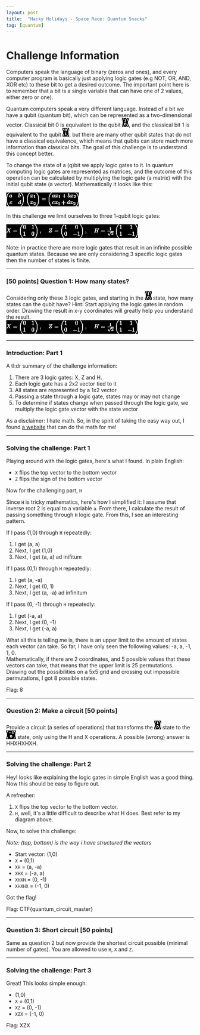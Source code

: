 ```yaml
---
layout: post
title:  "Hacky Holidays - Space Race: Quantum Snacks"
tag: [quantum]
---
```


# Challenge Information

Computers speak the language of binary (zeros and ones), and every computer program is basically just applying logic gates (e.g NOT, OR, AND, XOR etc) to these bit to get a desired outcome. The important point here is to remember that a bit is a single variable that can have one of 2 values, either zero or one).

Quantum computers speak a very different language. Instead of a bit we have a qubit (quantum bit), which can be represented as a two-dimensional vector. Classical bit 0 is equivalent to the qubit 
![Quantum%20Snacks%2070b44c71164b4df1b99dbcb625bd03d3/Untitled.png](/images/Quantum-Snacks-images/Untitled.png), and the classical bit 1 is equivalent to the qubit ![Quantum%20Snacks%2070b44c71164b4df1b99dbcb625bd03d3/Untitled%201.png](/images/Quantum-Snacks-images/Untitled1.png), but there are many other qubit states that do not have a classical equivalence, which means that qubits can store much more information than classical bits. The goal of this challenge is to understand this concept better.

To change the state of a (q)bit we apply logic gates to it. In quantum computing logic gates are represented as matrices, and the outcome of this operation can be calculated by multiplying the logic gate (a matrix) with the initial qubit state (a vector). Mathematically it looks like this:

![Quantum%20Snacks%2070b44c71164b4df1b99dbcb625bd03d3/Untitled%202.png](/images/Quantum-Snacks-images/Untitled2.png)

In this challenge we limit ourselves to three 1-qubit logic gates:

![Quantum%20Snacks%2070b44c71164b4df1b99dbcb625bd03d3/Untitled%203.png](/images/Quantum-Snacks-images/Untitled3.png)

Note: in practice there are more logic gates that result in an infinite possible quantum states. Because we are only considering 3 specific logic gates then the number of states is finite.

---

### [50 points] Question 1: How many states?
Considering only these 3 logic gates, and starting in the ![Quantum%20Snacks%2070b44c71164b4df1b99dbcb625bd03d3/Untitled%204.png](/images/Quantum-Snacks-images/Untitled4.png) state, how many states can the qubit have? Hint: Start applying the logic gates in random order. Drawing the result in x-y coordinates will greatly help you understand the result.\
![Quantum%20Snacks%2070b44c71164b4df1b99dbcb625bd03d3/Untitled%205.png](/images/Quantum-Snacks-images/Untitled5.png)

---

### Introduction: Part 1

A tl:dr summary of the challenge information:

1. There are 3 logic gates: X, Z and H.
2. Each logic gate has a 2x2 vector tied to it
3. All states are represented by a 1x2 vector
4. Passing a state through a logic gate, states may or may not change
5. To determine if states change when passed through the logic gate, we multiply the logic gate vector with the state vector

As a disclaimer: I hate math. So, in the spirit of taking the easy way out, I found [a website](https://matrixcalc.org/en/) that can do the math for me!

---

### Solving the challenge: Part 1

Playing around with the logic gates, here's what I found. In plain English:

- `X` flips the top vector to the bottom vector
- `Z` flips the sign of the bottom vector

Now for the challenging part, `H`

Since `H` is tricky mathematics, here's how I simplified it: I assume that inverse root 2 is equal to a variable `a`. From there, I calculate the result of passing something through `H` logic gate. From this, I see an interesting pattern.

If I pass (1,0) through `H` repeatedly:

1. I get (a, a)
2. Next, I get (1,0)
3. Next, I get (a, a) ad inifitum

If I pass (0,1) through `H` repeatedly:

1. I get (a, -a)
2. Next, I get (0, 1)
3. Next, I get (a, -a) ad infinitum

If I pass (0, -1) through `H` repeatedly:

1. I get (-a, a)
2. Next, I get (0, -1)
3. Next, I get (-a, a)

What all this is telling me is, there is an upper limit to the amount of states each vector can take. So far, I have only seen the following values: -a, a, -1, 1, 0.\
Mathematically, if there are 2 coordinates, and 5 possible values that these vectors can take, that means that the upper limit is 25 permutations.\
Drawing out the possibilities on a 5x5 grid and crossing out impossible permutations, I got 8 possible states.

Flag: 8

---

### Question 2: Make a circuit [50 points]

Provide a circuit (a series of operations) that transforms the ![Quantum%20Snacks%2070b44c71164b4df1b99dbcb625bd03d3/Untitled%206.png](/images/Quantum-Snacks-images/Untitled6.png) state to the ![Quantum%20Snacks%2070b44c71164b4df1b99dbcb625bd03d3/Untitled%207.png](/images/Quantum-Snacks-images/Untitled7.png) state, only using the H and X operations. A possible (wrong) answer is HHXHXHXH.

---

### Solving the challenge: Part 2

Hey! looks like explaining the logic gates in simple English was a good thing. Now this should be easy to figure out.

A refresher:
1. `X` flips the top vector to the bottom vector.
2. `H`, well, it's a little difficult to describe what H does. Best refer to my diagram above.

Now, to solve this challenge:

*Note: (top, bottom) is the way i have structured the vectors*

- Start vector: (1,0)
- `X` = (0,1)
- `XH` = (a, -a)
- `XHX` = (-a, a)
- `XHXH` = (0, -1)
- `XHXHX` = (-1, 0)

Got the flag!

Flag: CTF{quantum_circuit_master}

---

### Question 3: Short circuit [50 points]

Same as question 2 but now provide the shortest circuit possible (minimal number of gates). You are allowed to use `H`, `X` and `Z`.

---

### Solving the challenge: Part 3

Great! This looks simple enough:

- (1,0)
- `X` = (0,1)
- `XZ` = (0, -1)
- `XZX` = (-1, 0)

Flag: XZX
